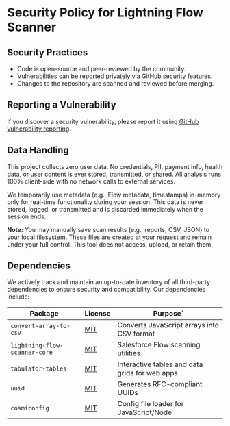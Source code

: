 # Security Policy for Lightning Flow Scanner

## Security Practices

- Code is open-source and peer-reviewed by the community.
- Vulnerabilities can be reported privately via GitHub security features.
- Changes to the repository are scanned and reviewed before merging.

## Reporting a Vulnerability

If you discover a security vulnerability, please report it using [GitHub vulnerability reporting](https://github.com/Flow-Scanner/lightning-flow-scanner-vsx/security).

## Data Handling

This project collects zero user data. No credentials, PII, payment info, health data, or user content is ever stored, transmitted, or shared. All analysis runs 100% client-side with no network calls to external services.

We temporarily use metadata (e.g., Flow metadata, timestamps) in-memory only for real-time functionality during your session. This data is never stored, logged, or transmitted and is discarded immediately when the session ends.

**Note:** You may manually save scan results (e.g., reports, CSV, JSON) to your local filesystem. These files are created at your request and remain under your full control. This tool does not access, upload, or retain them.

## Dependencies

We actively track and maintain an up-to-date inventory of all third-party dependencies to ensure security and compatibility. Our dependencies include:

| Package                         | License                                                                              | Purpose`                                       |
| ------------------------------- | ------------------------------------------------------------------------------------ | ---------------------------------------------- |
| `convert-array-to-csv`        | [MIT](https://github.com/zemirco/convert-array-to-csv/blob/master/LICENSE)              | Converts JavaScript arrays into CSV format     |
| `lightning-flow-scanner-core` | [MIT](https://github.com/Flow-Scanner/lightning-flow-scanner-core/blob/main/LICENSE.md) | Salesforce Flow scanning utilities             |
| `tabulator-tables`            | [MIT](https://github.com/olifolkerd/tabulator/blob/master/LICENSE)                      | Interactive tables and data grids for web apps |
| `uuid`                        | [MIT](https://github.com/uuidjs/uuid/blob/main/LICENSE.md)                              | Generates RFC-compliant UUIDs                  |
| `cosmiconfig`                        | [MIT](https://github.com/davidtheclark/cosmiconfig/blob/main/LICENSE) | Config file loader for JavaScript/Node |
